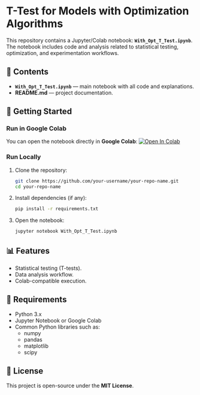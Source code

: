 # T-Test for Models with Optimization Algorithms

This repository contains a Jupyter/Colab notebook: **`With_Opt_T_Test.ipynb`**.  
The notebook includes code and analysis related to statistical testing, optimization, and experimentation workflows.  

## 📂 Contents
- **`With_Opt_T_Test.ipynb`** — main notebook with all code and explanations.
- **README.md** — project documentation.

## 🚀 Getting Started

### Run in Google Colab
You can open the notebook directly in **Google Colab**:
[![Open In Colab](https://colab.research.google.com/assets/colab-badge.svg)](https://colab.research.google.com/github/your-username/your-repo-name/blob/main/With_Opt_T_Test.ipynb)

### Run Locally
1. Clone the repository:
   ```bash
   git clone https://github.com/your-username/your-repo-name.git
   cd your-repo-name
   ```
2. Install dependencies (if any):
   ```bash
   pip install -r requirements.txt
   ```
3. Open the notebook:
   ```bash
   jupyter notebook With_Opt_T_Test.ipynb
   ```

## 📊 Features
- Statistical testing (T-tests).
- Data analysis workflow.
- Colab-compatible execution.

## 🔧 Requirements
- Python 3.x
- Jupyter Notebook or Google Colab
- Common Python libraries such as:
  - numpy
  - pandas
  - matplotlib
  - scipy

## 📜 License
This project is open-source under the **MIT License**.
